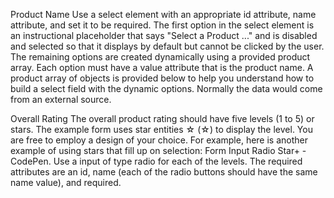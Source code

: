 Product Name
Use a select element with an appropriate id attribute, name attribute, and set it to be required.
The first option in the select element is an instructional placeholder that says "Select a Product ..." and is disabled and selected so that it displays by default but cannot be clicked by the user.
The remaining options are created dynamically using a provided product array.
Each option must have a value attribute that is the product name.
A product array of objects is provided below to help you understand how to build a select field with the dynamic options. Normally the data would come from an external source.

Overall Rating
The overall product rating should have five levels (1 to 5) or stars.
The example form uses star entities ☆ (&star;) to display the level. You are free to employ a design of your choice. For example, here is another example of using stars that fill up on selection: Form Input Radio Star+ - CodePen.
Use a input of type radio for each of the levels.
The required attributes are an id, name (each of the radio buttons should have the same name value), and required.
